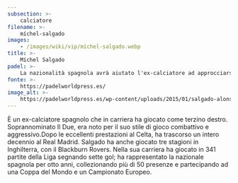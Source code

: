 ```yaml
---
subsection: >-
    calciatore
filename: >-
    míchel-salgado
images:
    - /images/wiki/vip/míchel-salgado.webp
title: >-
    Míchel Salgado
padel: >-
    La nazionalità spagnola avrà aiutato l'ex-calciatore ad approcciarsi a questo sport sicuramente da giovane. Adesso appare ogni tanto mentre gioca con altri personaggi famosi, qui lo vediamo insieme al pilota automobilistico Fernando Alonso.
fonte: >-
    https://padelworldpress.es/
image_alt: >-
    https://padelworldpress.es/wp-content/uploads/2015/01/salgado-alonso.jpg
---
```

È un ex-calciatore spagnolo che in carriera ha giocato come terzino destro. Soprannominato Il Due, era noto per il suo stile di gioco combattivo e aggressivo.Dopo le eccellenti prestazioni al Celta, ha trascorso un intero decennio al Real Madrid. Salgado ha anche giocato tre stagioni in Inghilterra, con il Blackburn Rovers. Nella sua carriera ha giocato in 341 partite della Liga segnando sette gol; ha rappresentato la nazionale spagnola per otto anni, collezionando più di 50 presenze e partecipando ad una Coppa del Mondo e un Campionato Europeo.